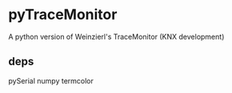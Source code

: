 # pyTraceMonitor
A python version of Weinzierl's TraceMonitor (KNX development)

## deps
pySerial
numpy
termcolor
